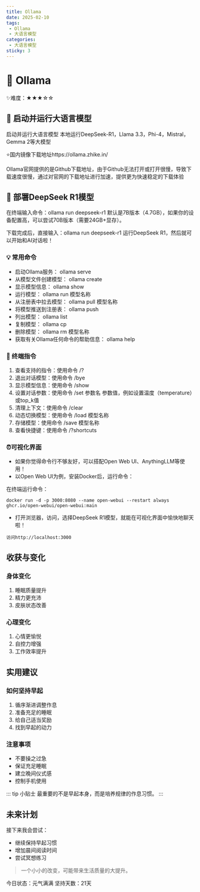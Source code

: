 ```yaml
---
title: Ollama
date: 2025-02-10
tags:
 - Ollama
 - 大语言模型
categories:
 - 大语言模型
sticky: 3
---
```


# 🌅 Ollama

✨难度：★★★☆☆

## 🎯 启动并运行大语言模型

启动并运行大语言模型
本地运行DeepSeek-R1，Llama 3.3，Phi-4，Mistral，Gemma 2等大模型

⭐国内镜像下载地址https://ollama.zhike.in/

Ollama官网提供的是Github下载地址，由于Github无法打开或打开很慢，导致下载速度很慢，通过对官网的下载地址进行加速，提供更为快速稳定的下载体验

## 📅 部署DeepSeek R1模型 

在终端输入命令：ollama run deepseek-r1
默认是7B版本（4.7GB），如果你的设备配置高，可以尝试70B版本（需要24GB+显存）。

下载完成后，直接输入：ollama run deepseek-r1 运行DeepSeek R1，然后就可以开始和AI对话啦！

### 💡 常用命令
- 启动Ollama服务： ollama serve
- 从模型文件创建模型： ollama create
- 显示模型信息： ollama show
- 运行模型： ollama run 模型名称
- 从注册表中拉去模型： ollama pull 模型名称
- 将模型推送到注册表： ollama push
- 列出模型： ollama list
- 复制模型： ollama cp
- 删除模型： ollama rm 模型名称
- 获取有关Ollama任何命令的帮助信息： ollama help



### 🌟 终端指令
1. 查看支持的指令：使用命令 /? 
2. 退出对话模型：使用命令 /bye 
3. 显示模型信息：使用命令 /show 
4. 设置对话参数：使用命令 /set 参数名 参数值，例如设置温度（temperature）或top_k值 
5. 清理上下文：使用命令 /clear 
6. 动态切换模型：使用命令 /load 模型名称 
7. 存储模型：使用命令 /save 模型名称 
8. 查看快捷键：使用命令 /?shortcuts

### ⏰可视化界面 
- 如果你觉得命令行不够友好，可以搭配Open Web UI、AnythingLLM等使用！
- 以Open Web UI为例，安装Docker后，运行命令：

在终端运行命令：

```
docker run -d -p 3000:8080 --name open-webui --restart always ghcr.io/open-webui/open-webui:main
```

- 打开浏览器，访问，选择DeepSeek R1模型，就能在可视化界面中愉快地聊天啦！

```
访问http://localhost:3000
```

















## 收获与变化

### 身体变化
1. 睡眠质量提升
2. 精力更充沛
3. 皮肤状态改善

### 心理变化
1. 心情更愉悦
2. 自控力增强
3. 工作效率提升

## 实用建议

### 如何坚持早起
1. 循序渐进调整作息
2. 准备充足的睡眠
3. 给自己适当奖励
4. 找到早起的动力

### 注意事项
- 不要操之过急
- 保证充足睡眠
- 建立晚间仪式感
- 控制手机使用

::: tip 小贴士
最重要的不是早起本身，而是培养规律的作息习惯。
:::

## 未来计划

接下来我会尝试：
- 继续保持早起习惯
- 增加晨间阅读时间
- 尝试冥想练习

> 一个小小的改变，可能带来生活质量的大提升。

今日状态：元气满满
坚持天数：21天 
